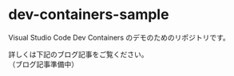 # dev-containers-sample
Visual Studio Code Dev Containers のデモのためのリポジトリです。  
  
詳しくは下記のブログ記事をご覧ください。  
（ブログ記事準備中）
